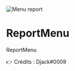 ![Menu report](https://user-images.githubusercontent.com/48238287/119793718-1f75ec00-bed7-11eb-89de-e9b283f3e404.png)
# ReportMenu
ReportMenu

👉 Crédits : Djack#0009
